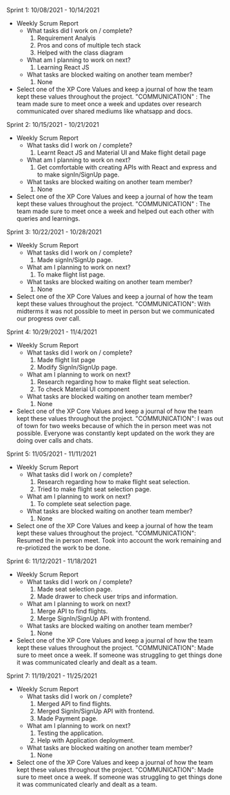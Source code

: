 Sprint 1: 10/08/2021 - 10/14/2021
- Weekly Scrum Report
	- What tasks did I work on / complete?
		1. Requirement Analyis
		2. Pros and cons of multiple tech stack
		3. Helped with the class diagram
	- What am I planning to work on next?
		1. Learning React JS
	- What tasks are blocked waiting on another team member?
		1. None
 - Select one of the XP Core Values and keep a journal of how the team kept these values throughout the project.
    "COMMUNICATION" : The team made sure to meet once a week and updates over research communicated over shared mediums like whatsapp and docs.



Sprint 2: 10/15/2021 - 10/21/2021
- Weekly Scrum Report
	- What tasks did I work on / complete?
		1. Learnt React JS and Material UI and Make flight detail page
	- What am I planning to work on next?
		1. Get comfortable with creating APIs with React and express and to make signIn/SignUp page.
	- What tasks are blocked waiting on another team member?
		1. None
 - Select one of the XP Core Values and keep a journal of how the team kept these values throughout the project.
    "COMMUNICATION" : The team made sure to meet once a week and helped out each other with queries and learnings.


Sprint 3: 10/22/2021 - 10/28/2021
- Weekly Scrum Report
	- What tasks did I work on / complete?
		1. Made signIn/SignUp page.
	- What am I planning to work on next?
		1. To make flight list page.	 
	- What tasks are blocked waiting on another team member?
		1. None
 - Select one of the XP Core Values and keep a journal of how the team kept these values throughout the project.
    "COMMUNICATION": With midterms it was not possible to meet in person but we communicated our progress over call.

Sprint 4: 10/29/2021 - 11/4/2021
- Weekly Scrum Report
	- What tasks did I work on / complete?
		1. Made flight list page
        2. Modify SignIn/SignUp page.
	- What am I planning to work on next?
        1. Research regarding how to make flight seat selection.
        2. To check Material UI component	 
	- What tasks are blocked waiting on another team member?
		1. None
- Select one of the XP Core Values and keep a journal of how the team kept these values throughout the project.
    "COMMUNICATION": I was out of town for two weeks because of which the in person meet was not possible. Everyone
    was constantly kept updated on the work they are doing over calls and chats.

Sprint 5: 11/05/2021 - 11/11/2021
- Weekly Scrum Report
	- What tasks did I work on / complete?
		1. Research regarding how to make flight seat selection.
        2. Tried to make flight seat selection page.
	- What am I planning to work on next?
		1. To complete seat selection page.
	- What tasks are blocked waiting on another team member?
		1. None
- Select one of the XP Core Values and keep a journal of how the team kept these values throughout the project.
    "COMMUNICATION": Resumed the in person meet. Took into account the work remaining and re-priotized the work to be done.


Sprint 6: 11/12/2021 - 11/18/2021
- Weekly Scrum Report
	- What tasks did I work on / complete?
		1. Made seat selection page.
        2. Made drawer to check user trips and information.
	- What am I planning to work on next?
		1. Merge API to find flights.	
		2. Merge SignIn/SignUp API with frontend.  
	- What tasks are blocked waiting on another team member?
		1. None
- Select one of the XP Core Values and keep a journal of how the team kept these values throughout the project.
    "COMMUNICATION": Made sure to meet once a week. If someone was struggling to get things done it was communicated clearly and dealt as a team.

Sprint 7: 11/19/2021 - 11/25/2021
- Weekly Scrum Report
	- What tasks did I work on / complete?
		1. Merged API to find flights.
		2. Merged SignIn/SignUp API with frontend.
		3. Made Payment page. 
	- What am I planning to work on next?
		1. Testing the application.
        2. Help with Application deployment.
	- What tasks are blocked waiting on another team member?
		1. None
- Select one of the XP Core Values and keep a journal of how the team kept these values throughout the project.
    "COMMUNICATION": Made sure to meet once a week. If someone was struggling to get things done it was communicated clearly and dealt as a team.
